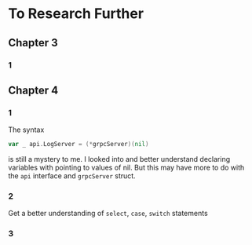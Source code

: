 # To Research Further

## Chapter 3
### 1



## Chapter 4
### 1
The syntax
```go
var _ api.LogServer = (*grpcServer)(nil)
```
is still a mystery to me. I looked into and better understand declaring variables with pointing to values of nil. But this may have more to do with the `api` interface and `grpcServer` struct.
### 2
Get a better understanding of `select`, `case`, `switch` statements
### 3
